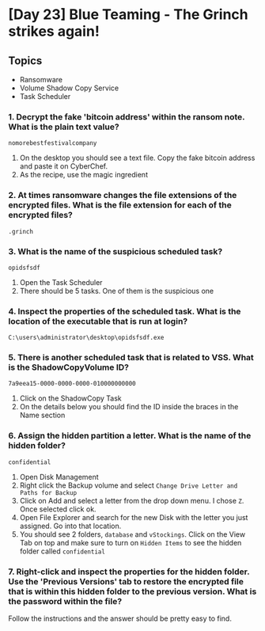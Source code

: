 # [Day 23] Blue Teaming - The Grinch strikes again!

## Topics 

- Ransomware
- Volume Shadow Copy Service
- Task Scheduler

### 1. Decrypt the fake 'bitcoin address' within the ransom note. What is the plain text value?
```
nomorebestfestivalcompany
```
1. On the desktop you should see a text file. Copy the fake bitcoin address and paste it on CyberChef.
2. As the recipe, use the magic ingredient

### 2. At times ransomware changes the file extensions of the encrypted files. What is the file extension for each of the encrypted files?
```
.grinch
```

### 3. What is the name of the suspicious scheduled task?
```
opidsfsdf
```
1. Open the Task Scheduler
2. There should be 5 tasks. One of them is the suspicious one

### 4. Inspect the properties of the scheduled task. What is the location of the executable that is run at login?
```
C:\users\administrator\desktop\opidsfsdf.exe
```

### 5. There is another scheduled task that is related to VSS. What is the ShadowCopyVolume ID?
```
7a9eea15-0000-0000-0000-010000000000
```
1. Click on the ShadowCopy Task
2. On the details below you should find the ID inside the braces in the Name section 

### 6. Assign the hidden partition a letter. What is the name of the hidden folder?
```
confidential
```
1. Open Disk Management
2. Right click the Backup volume and select `Change Drive Letter and Paths for Backup`
3. Click on Add and select a letter from the drop down menu. I chose `Z`. Once selected click ok.
4. Open File Explorer and search for the new Disk with the letter you just assigned. Go into that location.
5. You should see 2 folders, `database` and `vStockings`. Click on the View Tab on top and make sure to turn on `Hidden Items` to see the hidden folder called `confidential`

### 7. Right-click and inspect the properties for the hidden folder. Use the 'Previous Versions' tab to restore the encrypted file that is within this hidden folder to the previous version. What is the password within the file?

Follow the instructions and the answer should be pretty easy to find.
